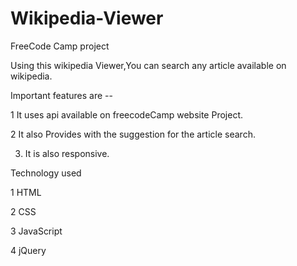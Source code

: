 # Wikipedia-Viewer

FreeCode Camp project 

Using this wikipedia Viewer,You can search any article available on wikipedia.
 
 Important features are --
 
1  It uses api available on freecodeCamp website Project.

2  It also Provides with the suggestion for the article search.

3. It is also responsive.
 
Technology used

1  HTML
  
2  CSS
 
3  JavaScript
 
4  jQuery
